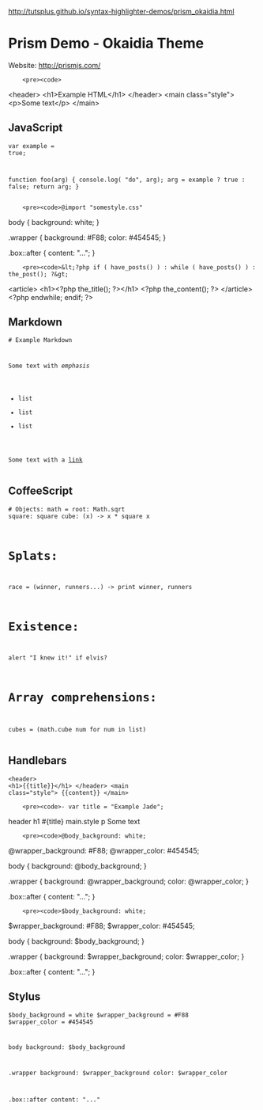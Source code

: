 <a href="http://tutsplus.github.io/syntax-highlighter-demos/prism_okaidia.html">http://tutsplus.github.io/syntax-highlighter-demos/prism_okaidia.html</a><div id="articleHeader"><h1> Prism Demo - Okaidia Theme</h1></div>
        <p>Website: <a href="http://prismjs.com/" target="_blank">http://prismjs.com/</a></p>
        
        <pre><code> 
&lt;header&gt;
&lt;h1&gt;Example HTML&lt;/h1&gt;
&lt;/header&gt;
&lt;main class="style"&gt;
&lt;p&gt;Some text&lt;/p&gt;
&lt;/main&gt;</code></pre>
        <h2>JavaScript</h2>
        <pre><code>var example = true;

function foo(arg) {
	console.log( "do", arg);
	arg = example ? true : false;
	return arg;
}</code></pre>
        
        <pre><code>@import "somestyle.css"

body {
	background: white;
}

.wrapper {
	background: #F88;
	color: #454545;
}

.box::after {
	content: "...";
}</code></pre>
        
        <pre><code>&lt;?php if ( have_posts() ) : while ( have_posts() ) : the_post(); ?&gt;
&lt;article&gt;
&lt;h1&gt;&lt;?php the_title(); ?&gt;&lt;/h1&gt;
&lt;?php the_content(); ?&gt;
&lt;/article&gt;
&lt;?php endwhile; endif; ?&gt;</code></pre>
        <h2>Markdown</h2>
        <pre><code># Example Markdown

Some text with *emphasis*

* list
* list
* list

Some text with a [link](http://tutsplus.com)</code></pre>
        <h2>CoffeeScript</h2>
        <pre><code># Objects:
math =
  root:   Math.sqrt
  square: square
  cube:   (x) -&gt; x * square x

# Splats:
race = (winner, runners...) -&gt;
  print winner, runners

# Existence:
alert "I knew it!" if elvis?

# Array comprehensions:
cubes = (math.cube num for num in list)</code></pre>
        <h2>Handlebars</h2>
        <pre><code>&lt;header&gt;
&lt;h1&gt;{{title}}&lt;/h1&gt;
&lt;/header&gt;
&lt;main class="style"&gt;
{{content}}
&lt;/main&gt;</code></pre>
        
        <pre><code>- var title = "Example Jade";
header
	h1 #{title}
main.style
	p Some text</code></pre>
        
        <pre><code>@body_background: white;
@wrapper_background: #F88;
@wrapper_color: #454545;

body {
	background: @body_background;
}

.wrapper {
	background: @wrapper_background;
	color: @wrapper_color;
}

.box::after {
	content: "...";
}</code></pre>
        
        <pre><code>$body_background: white;
$wrapper_background: #F88;
$wrapper_color: #454545;

body {
	background: $body_background;
}

.wrapper {
	background: $wrapper_background;
	color: $wrapper_color;
}

.box::after {
	content: "...";
}</code></pre>
        <h2>Stylus</h2>
        <pre><code>$body_background = white
$wrapper_background = #F88
$wrapper_color = #454545

body
	background: $body_background

.wrapper
	background: $wrapper_background
	color: $wrapper_color

.box::after
	content: "..."</code></pre>
      